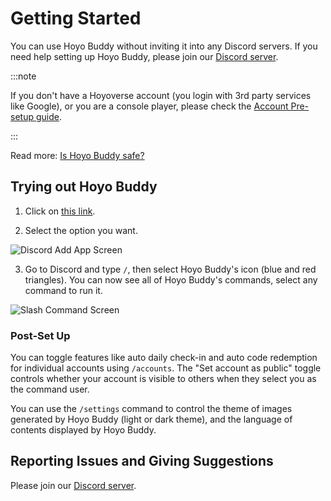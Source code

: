 # Getting Started

You can use Hoyo Buddy without inviting it into any Discord servers. If you need help setting up Hoyo Buddy, please join our [Discord server](https://link.seria.moe/hb-dc).

:::note

If you don't have a Hoyoverse account (you login with 3rd party services like Google), or you are a console player, please check the [Account Pre-setup guide](./Before-Start.md).

:::

Read more: [Is Hoyo Buddy safe?](./Account-Security.md)

## Trying out Hoyo Buddy

1. Click on [this link](https://discord.com/oauth2/authorize?client_id=1000045812522430626).

2. Select the option you want.

<p></p>

![Discord Add App Screen](../src/assets/images/378049955-0c3d09cb-a72a-44bf-b02a-a33869c90ba1.png)

<p></p>

3. Go to Discord and type `/`, then select Hoyo Buddy's icon (blue and red triangles). You can now see all of Hoyo Buddy's commands, select any command to run it.

<p></p>

![Slash Command Screen](../src/assets/images/392196104-6960be6c-8b51-49fd-93ae-bad4dad6822b.png)

### Post-Set Up

You can toggle features like auto daily check-in and auto code redemption for individual accounts using `/accounts`.
The "Set account as public" toggle controls whether your account is visible to others when they select you as the command user.

You can use the `/settings` command to control the theme of images generated by Hoyo Buddy (light or dark theme), and the language of contents displayed by Hoyo Buddy.

## Reporting Issues and Giving Suggestions

Please join our [Discord server](https://link.seria.moe/hb-dc).
